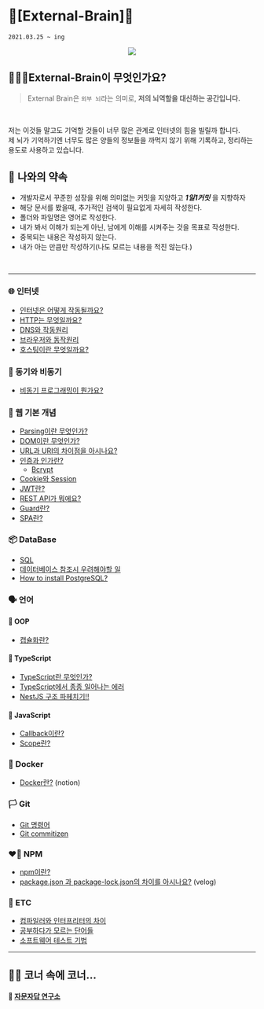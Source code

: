 # 🧠[External-Brain]🧠
`2021.03.25 ~ ing`
<div align="center">
    <img src="https://t1.daumcdn.net/liveboard/ppss/425ad335c5894bcab1a11c4a96577782.JPG">
</div>

## 🙋🏻‍♂️External-Brain이 무엇인가요?
> External Brain은 `외부 뇌`라는 의미로, **저의 뇌역할을 대신하는 공간입니다.**<br>
<br>

저는 이것들 말고도 기억할 것들이 너무 많은 관계로 인터넷의 힘을 빌릴까 합니다.<br>
제 뇌가 기억하기엔 너무도 많은 양들의 정보들을 까먹지 않기 위해 기록하고, 정리하는 용도로 사용하고 있습니다.<br>


## 🤙 나와의 약속
- 개발자로서 꾸준한 성장을 위해 의미없는 커밋을 지양하고 ***1일1커밋*** 을 지향하자
- 해당 문서를 봤을때, 추가적인 검색이 필요없게 자세히 작성한다.
- 폴더와 파일명은 영어로 작성한다.
- 내가 봐서 이해가 되는게 아닌, 남에게 이해를 시켜주는 것을 목표로 작성한다.
- 중복되는 내용은 작성하지 않는다.
- 내가 아는 만큼만 작성하기(나도 모르는 내용을 적진 않는다.)
<br>

---
### 🌐 인터넷
- [인터넷은 어떻게 작동될까요?](Internet/internet/Internet.md)
- [HTTP는 무엇일까요?](Internet/HTTP/http.md)
- [DNS와 작동원리](Internet/DNS/DNS.md)
- [브라우저와 동작원리](Internet/Browser/Browser.md)
- [호스팅이란 무엇일까요?](Internet/Hosting/hosting.md)

### 🚃 동기와 비동기
- [비동기 프로그래밍이 뭔가요?](Async/Async.md)

### 📖 웹 기본 개념
- [Parsing이란 무엇인가?](WEB/Parsing/Parsing.md)
- [DOM이란 무엇인가?](WEB/DOM/DOM.md)
- [URL과 URI의 차이점을 아시나요?](WEB/URI/uri.md)
- [인증과 인가란?](WEB/Auth/auth.md)
    - [Bcrypt](WEB/Auth/Bcrypt.md)
- [Cookie와 Session](WEB/Auth/Save_State/Cookie_Session.md)
- [JWT란?](WEB/Auth/Save_State/JWT.md)
- [REST API가 뭐에요?](WEB/API/REST.md)
- [Guard란?](WEB/Guard/guard.md)
- [SPA란?](WEB/spa.md)

### 📦 DataBase
- [SQL](DB/sql.md)
- [데이터베이스 참조시 우려해야할 일](DB/careful.md)
- [How to install PostgreSQL?](DB/postgresql_install.md)

### 🗣 언어
#### 📌 OOP
- [캡슐화란?](Language/OOP/Encapsulation.md)
#### 📌 TypeScript
- [TypeScript란 무엇인가?](Language/TypeScript/typescript.md)
- [TypeScript에서 종종 일어나는 에러](Language/TypeScript/typescript_error.md)
- [NestJS 구조 파헤치기!!](Language/TypeScript/Nest/Nest.md)
#### 📌 JavaScript
- [Callback이란?](Language/JavaScript/callback.md)
- [Scope란?](Language/JavaScript/scope.md)

### 🐳 Docker
- [Docker란?](https://songyuhyun.notion.site/Docker-26c5f65202a84a43a314f8349824c9f1) (notion)

### 🏳 Git
- [Git 명령어](Git/git_command.md)
- [Git commitizen](Git/commitizen.md)

### ❤️‍🔥 NPM
- [npm이란?](Npm/npm.md)
- [package.json 과 package-lock.json의 차이를 아시나요?](https://velog.io/@songyouhyun/Package.json%EA%B3%BC-Package-lock.json%EC%9D%98-%EC%B0%A8%EC%9D%B4) (velog)

### 👀 ETC
- [컴파일러와 인터프리터의 차이](ETC/Translation/ITP_CMP.md)
- [공부하다가 모르는 단어들](ETC/word.md)
- [소프트웨어 테스트 기법](ETC/test.md)
---

## 😶‍🌫️ 코너 속에 코너...
#### 🔮 [자문자답 연구소](./Solution/README.md)